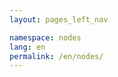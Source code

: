 ```yaml
---
layout: pages_left_nav

namespace: nodes
lang: en
permalink: /en/nodes/
---
```


<!-- Content starts -->

<!-- Content ends -->